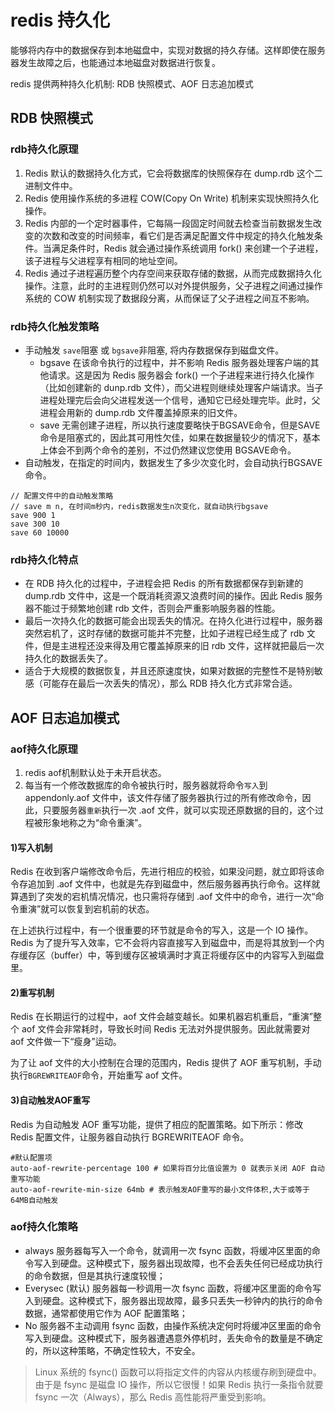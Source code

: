 # redis 持久化

能够将内存中的数据保存到本地磁盘中，实现对数据的持久存储。这样即使在服务器发生故障之后，也能通过本地磁盘对数据进行恢复。

redis 提供两种持久化机制: RDB 快照模式、AOF 日志追加模式

## RDB 快照模式

### rdb持久化原理

1. Redis 默认的数据持久化方式，它会将数据库的快照保存在 dump.rdb 这个二进制文件中。
2. Redis 使用操作系统的多进程 COW(Copy On Write) 机制来实现快照持久化操作。
3. Redis 内部的一个定时器事件，它每隔一段固定时间就去检查当前数据发生改变的次数和改变的时间频率，看它们是否满足配置文件中规定的持久化触发条件。当满足条件时，Redis 就会通过操作系统调用 fork() 来创建一个子进程，该子进程与父进程享有相同的地址空间。
4. Redis 通过子进程遍历整个内存空间来获取存储的数据，从而完成数据持久化操作。注意，此时的主进程则仍然可以对外提供服务，父子进程之间通过操作系统的 COW 机制实现了数据段分离，从而保证了父子进程之间互不影响。

### rdb持久化触发策略

- 手动触发 `save`阻塞 或 `bgsave`非阻塞, 将内存数据保存到磁盘文件。
  * bgsave 在该命令执行的过程中，并不影响 Redis 服务器处理客户端的其他请求。这是因为 Redis 服务器会 fork() 一个子进程来进行持久化操作（比如创建新的 dunp.rdb 文件），而父进程则继续处理客户端请求。当子进程处理完后会向父进程发送一个信号，通知它已经处理完毕。此时，父进程会用新的 dump.rdb 文件覆盖掉原来的旧文件。
  * save 无需创建子进程，所以执行速度要略快于BGSAVE命令，但是SAVE命令是阻塞式的，因此其可用性欠佳，如果在数据量较少的情况下，基本上体会不到两个命令的差别，不过仍然建议您使用 BGSAVE命令。
- 自动触发，在指定的时间内，数据发生了多少次变化时，会自动执行BGSAVE命令。
```text
// 配置文件中的自动触发策略
// save m n, 在时间m秒内，redis数据发生n次变化，就自动执行bgsave
save 900 1
save 300 10
save 60 10000
```

### rdb持久化特点

- 在 RDB 持久化的过程中，子进程会把 Redis 的所有数据都保存到新建的 dump.rdb 文件中，这是一个既消耗资源又浪费时间的操作。因此 Redis 服务器不能过于频繁地创建 rdb 文件，否则会严重影响服务器的性能。
- 最后一次持久化的数据可能会出现丢失的情况。在持久化进行过程中，服务器突然宕机了，这时存储的数据可能并不完整，比如子进程已经生成了 rdb 文件，但是主进程还没来得及用它覆盖掉原来的旧 rdb 文件，这样就把最后一次持久化的数据丢失了。
- 适合于大规模的数据恢复，并且还原速度快，如果对数据的完整性不是特别敏感（可能存在最后一次丢失的情况），那么 RDB 持久化方式非常合适。
  

## AOF 日志追加模式

### aof持久化原理

1. redis aof机制默认处于未开启状态。
2. 每当有一个修改数据库的命令被执行时，服务器就将命令`写入`到 appendonly.aof 文件中，该文件存储了服务器执行过的所有修改命令，因此，只要服务器`重新`执行一次 .aof 文件，就可以实现还原数据的目的，这个过程被形象地称之为“命令重演”。

#### 1)写入机制

Redis 在收到客户端修改命令后，先进行相应的校验，如果没问题，就立即将该命令存追加到 .aof 文件中，也就是先存到磁盘中，然后服务器再执行命令。这样就算遇到了突发的宕机情况情况，也只需将存储到  .aof 文件中的命令，进行一次“命令重演”就可以恢复到宕机前的状态。

在上述执行过程中，有一个很重要的环节就是命令的写入，这是一个 IO 操作。Redis 为了提升写入效率，它不会将内容直接写入到磁盘中，而是将其放到一个内存缓存区（buffer）中，等到缓存区被填满时才真正将缓存区中的内容写入到磁盘里。

#### 2)重写机制

Redis 在长期运行的过程中，aof 文件会越变越长。如果机器宕机重启，“重演”整个 aof 文件会非常耗时，导致长时间 Redis 无法对外提供服务。因此就需要对 aof 文件做一下“瘦身”运动。

为了让 aof 文件的大小控制在合理的范围内，Redis 提供了 AOF 重写机制，手动执行`BGREWRITEAOF`命令，开始重写 aof 文件。

#### 3)自动触发AOF重写

Redis 为自动触发 AOF 重写功能，提供了相应的配置策略。如下所示：修改 Redis 配置文件，让服务器自动执行 BGREWRITEAOF 命令。

```text
#默认配置项
auto-aof-rewrite-percentage 100 # 如果将百分比值设置为 0 就表示关闭 AOF 自动重写功能
auto-aof-rewrite-min-size 64mb # 表示触发AOF重写的最小文件体积,大于或等于64MB自动触发
```

### aof持久化策略

- always 服务器每写入一个命令，就调用一次 fsync 函数，将缓冲区里面的命令写入到硬盘。这种模式下，服务器出现故障，也不会丢失任何已经成功执行的命令数据，但是其执行速度较慢；
- Everysec (默认) 服务器每一秒调用一次 fsync 函数，将缓冲区里面的命令写入到硬盘。这种模式下，服务器出现故障，最多只丢失一秒钟内的执行的命令数据，通常都使用它作为 AOF 配置策略；
- No 服务器不主动调用 fsync 函数，由操作系统决定何时将缓冲区里面的命令写入到硬盘。这种模式下，服务器遭遇意外停机时，丢失命令的数量是不确定的，所以这种策略，不确定性较大，不安全。

> Linux 系统的 fsync() 函数可以将指定文件的内容从内核缓存刷到硬盘中。由于是 fsync 是磁盘 IO 操作，所以它很慢！如果 Redis 执行一条指令就要 fsync 一次（Always），那么 Redis 高性能将严重受到影响。


